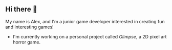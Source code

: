 ## Hi there 👋

My name is Alex, and I'm a junior game developer interested in creating fun and interesting games!

- I'm currently working on a personal project called *Glimpse*, a 2D pixel art horror game.

<!--
**xaelakai/xaelakai** is a ✨ _special_ ✨ repository because its `README.md` (this file) appears on your GitHub profile.

Here are some ideas to get you started:

- 🔭 I’m currently working on ...
- 🌱 I’m currently learning ...
- 👯 I’m looking to collaborate on ...
- 🤔 I’m looking for help with ...
- 💬 Ask me about ...
- 📫 How to reach me: ...
- 😄 Pronouns: ...
- ⚡ Fun fact: ...
-->
